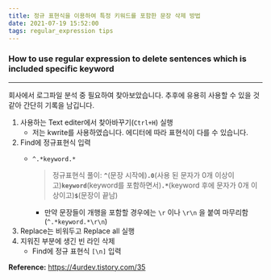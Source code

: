 ```yaml
---
title: 정규 표현식을 이용하여 특정 키워드를 포함한 문장 삭제 방법
date: 2021-07-19 15:52:00
tags: regular_expression tips
---
```

### How to use regular expression to delete sentences which is included specific keyword

---

회사에서 로그파일 분석 중 필요하여 찾아보았습니다. 추후에 유용히 사용할 수 있을 것 같아 간단히 기록을 남깁니다.

1. 사용하는 Text editer에서 찾아바꾸기(`Ctrl+H`) 실행
    - 저는 kwrite를 사용하였습니다. 에디터에 따라 표현식이 다를 수 있습니다.
2. Find에 정규표현식 입력
    - `^.*keyword.*`

        > 정규표현식 풀이: 
        **`^`**(문장 시작에)**`.0`**(사용 된 문자가 0개 이상이고)**`keyword`**(keyword를 포함하면서)**`.*`**(keyword 후에 문자가 0개 이상이고)**`$`**(문장이 끝남)
        - 만약 문장들이 개행을 포함할 경우에는 `\r` 이나 `\r\n` 을 붙여 마무리함(`^.*keyword.*\r\n`)
3. Replace는 비워두고 Replace all 실행
4. 지워진 부분에 생긴 빈 라인 삭제
    - Find에 정규 표현식 `[\n]` 입력

**Reference:** https://4urdev.tistory.com/35
